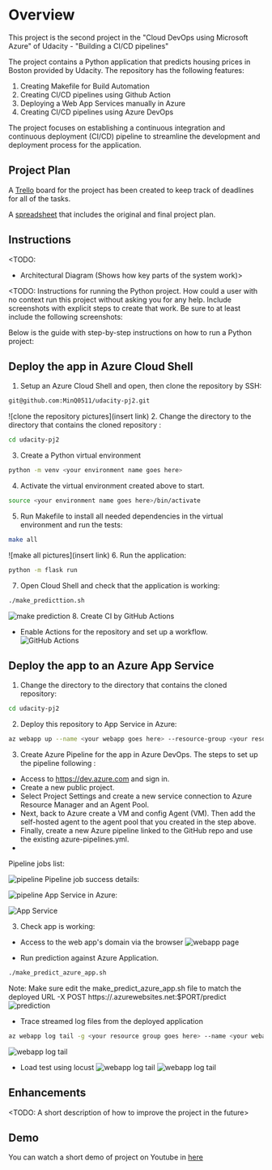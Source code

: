 # Overview

This project is the second project in the "Cloud DevOps using Microsoft Azure" of Udacity - "Building a CI/CD pipelines"  

The project contains a Python application that predicts housing prices in Boston provided by Udacity. The repository has the following features:

1. Creating Makefile for Build Automation
2. Creating CI/CD pipelines using Github Action
3. Deploying a Web App Services manually in Azure
4. Creating CI/CD pipelines using Azure DevOps

The project focuses on establishing a continuous integration and continuous deployment (CI/CD) pipeline to streamline the development and deployment process for the application.

## Project Plan
A [Trello](https://trello.com/b/n9WapJUQ/udacity-pj2-demo) board for the project has been created to keep track of deadlines for all of the tasks.

A [spreadsheet]() that includes the original and final project plan.

## Instructions

<TODO:  
* Architectural Diagram (Shows how key parts of the system work)>

<TODO:  Instructions for running the Python project.  How could a user with no context run this project without asking you for any help.  Include screenshots with explicit steps to create that work. Be sure to at least include the following screenshots:

Below is the guide with step-by-step instructions on how to run a Python project:
## Deploy the app in Azure Cloud Shell

1. Setup an Azure Cloud Shell and open, then clone the repository by SSH:
``` bash
git@github.com:MinQ0511/udacity-pj2.git
```
![clone the repository pictures](insert link)
2. Change the directory to the directory that contains the cloned repository :
``` bash
cd udacity-pj2
```
3. Create a Python virtual environment
``` bash
python -m venv <your environment name goes here>
```
4. Activate the virtual environment created above to start.
``` bash
source <your environment name goes here>/bin/activate
```
5. Run Makefile to install all needed dependencies in the virtual environment and run the tests:
``` bash
make all
```
![make all pictures](insert link)
6. Run the application:
``` bash
python -m flask run
```
7. Open Cloud Shell and check that the application is working:
``` bash
./make_predicttion.sh
```
![make prediction](link)
8. Create CI by GitHub Actions
- Enable Actions for the repository and set up a workflow.
![GitHub Actions](link)

## Deploy the app to an Azure App Service

1. Change the directory to the directory that contains the cloned repository:
``` bash
cd udacity-pj2
```
2. Deploy this repository to App Service in Azure:
``` bash
az webapp up --name <your webapp goes here> --resource-group <your resource group goes here> --sku B1 --logs --runtime "PYTHON:3.9"
```
3. Create Azure Pipeline for the app in Azure DevOps. The steps to set up the pipeline following :
* Access to https://dev.azure.com and sign in.
* Create a new public project.
* Select Project Settings and create a new service connection to Azure Resource Manager and an Agent Pool.
* Next, back to Azure create a VM and config Agent (VM). Then add the self-hosted agent to the agent pool that you created in the step above.
* Finally, create a new Azure pipeline linked to the GitHub repo and use the existing azure-pipelines.yml. 
* 
Pipeline jobs list:

![pipeline]()
Pipeline job success details:

![pipeline]()
App Service in Azure:

![App Service]()

3. Check app is working:
* Access to the web app's domain via the browser
![webapp page]()

* Run prediction against Azure Application.
``` bash
./make_predict_azure_app.sh 
```
Note: Make sure edit the make_predict_azure_app.sh file to match the deployed URL
-X POST https://<yourappname>.azurewebsites.net:$PORT/predict
![prediction]()
* Trace streamed log files from the deployed application
``` bash
az webapp log tail -g <your resource group goes here> --name <your webapp goes here>
```
![webapp log tail]()

* Load test using locust
![webapp log tail]()
![webapp log tail]()

## Enhancements

<TODO: A short description of how to improve the project in the future>

## Demo 
You can watch a short demo of project on Youtube in [here]()
